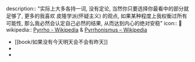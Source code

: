 description:: "实际上大多各持一词, 没有定论, 当然你只要选择你最看中的部分就足够了, 更多的我喜欢 皮隆学派(怀疑主义) 的观点, 如果某种程度上我权衡过所有可能性, 那么我必然会认定自己必然的结果, 从而达到内心的绝对安稳"
icon:: 💬
wikipedia:: [Pyrrho - Wikipedia](https://en.wikipedia.org/wiki/Pyrrho) & [Pyrrhonismus – Wikipedia](https://de.wikipedia.org/wiki/Pyrrhonismus)

- [[book/如果没有今天明天会不会有昨天]]
-
-